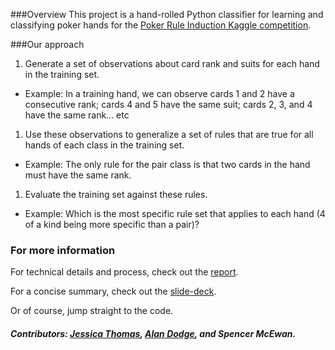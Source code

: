 ###Overview
This project is a hand-rolled Python classifier for learning and classifying poker hands for the [Poker Rule Induction Kaggle competition](https://www.kaggle.com/c/poker-rule-induction).

###Our approach
1. Generate a set of observations about card rank and suits for each hand in the training set.
  * Example: In a training hand, we can observe cards 1 and 2 have a consecutive rank; cards 4 and 5 have the same suit; cards 2, 3, and 4 have the same rank... etc
1. Use these observations to generalize a set of rules that are true for all hands of each class in the training set.
  * Example: The only rule for the pair class is that two cards in the hand must have the same rank.
1. Evaluate the training set against these rules.
  * Example: Which is the most specific rule set that applies to each hand (4 of a kind being more specific than a pair)?

### For more information
For technical details and process, check out the [ report](https://github.com/jerath/pokerhands/blob/master/PokerHandReport.pdf).

For a concise summary, check out the [ slide-deck](https://github.com/jerath/pokerhands/blob/master/PokerHandSlides.pdf).

Or of course, jump straight to the code.

##### Contributors: [Jessica Thomas](https://github.com/jerath), [Alan Dodge](https://github.com/Smesworld), and Spencer McEwan.
